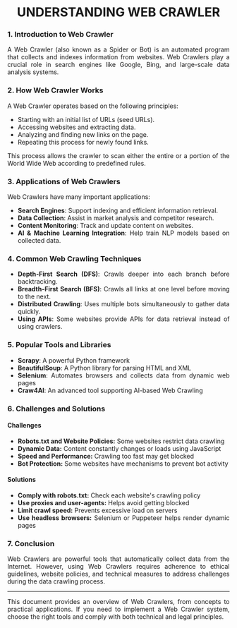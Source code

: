 <div align="justify">

# <div align="center">UNDERSTANDING WEB CRAWLER</div>

### 1. Introduction to Web Crawler

A Web Crawler (also known as a Spider or Bot) is an automated program that collects and indexes information from websites. Web Crawlers play a crucial role in search engines like Google, Bing, and large-scale data analysis systems.

### 2. How Web Crawler Works

A Web Crawler operates based on the following principles:

<ul>
    <li>Starting with an initial list of URLs (seed URLs).</li>
    <li>Accessing websites and extracting data.</li>
    <li>Analyzing and finding new links on the page.</li>
    <li>Repeating this process for newly found links.</li>
</ul>

This process allows the crawler to scan either the entire or a portion of the World Wide Web according to predefined rules.

### 3. Applications of Web Crawlers

Web Crawlers have many important applications:

<ul>
    <li><strong>Search Engines</strong>: Support indexing and efficient information retrieval.</li>
    <li><strong>Data Collection</strong>: Assist in market analysis and competitor research.</li>
    <li><strong>Content Monitoring</strong>: Track and update content on websites.</li>
    <li><strong>AI & Machine Learning Integration</strong>: Help train NLP models based on collected data.</li>
</ul>

### 4. Common Web Crawling Techniques

<ul>
    <li><strong>Depth-First Search (DFS)</strong>: Crawls deeper into each branch before backtracking.</li>
    <li><strong>Breadth-First Search (BFS)</strong>: Crawls all links at one level before moving to the next.</li>
    <li><strong>Distributed Crawling</strong>: Uses multiple bots simultaneously to gather data quickly.</li>
    <li><strong>Using APIs</strong>: Some websites provide APIs for data retrieval instead of using crawlers.</li>
</ul>

### 5. Popular Tools and Libraries

<ul>
    <li><strong>Scrapy</strong>: A powerful Python framework</li>
    <li><strong>BeautifulSoup</strong>: A Python library for parsing HTML and XML</li>
    <li><strong>Selenium</strong>: Automates browsers and collects data from dynamic web pages</li>
    <li><strong>Craw4AI</strong>: An advanced tool supporting AI-based Web Crawling</li>
</ul>

### 6. Challenges and Solutions

#### Challenges

<ul>
    <li><strong>Robots.txt and Website Policies:</strong> Some websites restrict data crawling</li>
    <li><strong>Dynamic Data:</strong> Content constantly changes or loads using JavaScript</li>
    <li><strong>Speed and Performance:</strong> Crawling too fast may get blocked</li>
    <li><strong>Bot Protection:</strong> Some websites have mechanisms to prevent bot activity</li>
</ul>

#### Solutions

<ul>
    <li><strong>Comply with robots.txt:</strong> Check each website's crawling policy</li>
    <li><strong>Use proxies and user-agents:</strong> Helps avoid getting blocked</li>
    <li><strong>Limit crawl speed:</strong> Prevents excessive load on servers</li>
    <li><strong>Use headless browsers:</strong> Selenium or Puppeteer helps render dynamic pages</li>
</ul>

### 7. Conclusion

Web Crawlers are powerful tools that automatically collect data from the Internet. However, using Web Crawlers requires adherence to ethical guidelines, website policies, and technical measures to address challenges during the data crawling process.

---

This document provides an overview of Web Crawlers, from concepts to practical applications. If you need to implement a Web Crawler system, choose the right tools and comply with both technical and legal principles.

</div>